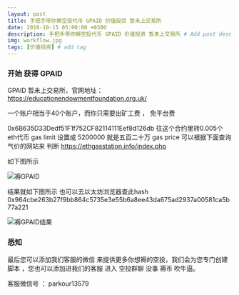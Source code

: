 ```yaml
---
layout: post
title: 手把手带你褥空投代币 GPAID 价值投资 暂未上交易所
date: 2018-10-15 05:00:00 +0300
description: 手把手带你褥空投代币 GPAID 价值投资 暂未上交易所 # Add post description (optional)
img: workflow.jpg
tags: [价值投资] # add tag
---
```


### 开始 获得 GPAID

GPAID  暂未上交易所，官网地址：https://educationendowmentfoundation.org.uk/ 

一个账户相当于40个账户，而你只需要出矿工费 ， 免平台费

0x6B635D33Dedf51F1f752CF82114111Eef8d126db  往这个合约里转0.005个eth代币  gas limit 设置成 5200000  就是五百二十万
 gas price  可以根据下面查询气价的网站来 判断 https://ethgasstation.info/index.php 
 
 如下图所示
 
 ![褥GPAID]({{site.baseurl}}/assets/img/2018-10-15-GPAID/褥GPAID.png)
 
 结果就如下图所示   也可以去以太坊浏览器查此hash  0x964cbe263b27f9bb864c5735e3e55b6a8ee43da675ad2937a00581ca5b77a221
 
 ![褥GPAID结果]({{site.baseurl}}/assets/img/2018-10-15-GPAID/褥GPAID结果.png)

  
  
###  悉知

最后您可以添加我们客服的微信  来提供更多你想褥的空投，我们会为您专门创建脚本  ，您也可以添加进我们的客服 进入 空投群聊 没事 褥币 吹牛逼。

客服微信号 ：   parkour13579
